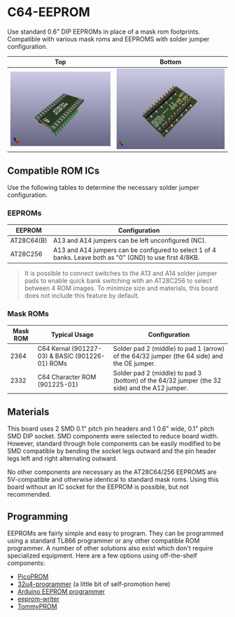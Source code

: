 # C64-EEPROM

Use standard 0.6" DIP EEPROMs in place of a mask rom footprints. Compatible with various mask roms and EEPROMS with solder jumper configuration.

| Top                                       | Bottom                                          |
| ----------------------------------------- | ----------------------------------------------- |
| ![Top view of the adapter board](top.jpg) | ![Bottom view of the adapter board](bottom.jpg) |

## Compatible ROM ICs

Use the following tables to determine the necessary solder jumper configuration.

### EEPROMs

| EEPROM      | Configuration                                                                                             |
| ----------- | --------------------------------------------------------------------------------------------------------- |
| AT28C64(B)  | A13 and A14 jumpers can be left unconfigured (NC).                                                        |
| AT28C256    | A13 and A14 jumpers can be configured to select 1 of 4 banks. Leave both as "0" (GND) to use first 4/8KB. |

> It is possible to connect switches to the A13 and A14 solder jumper pads to enable quick bank switching with an AT28C256 to select between 4 ROM images. To minimize size and materials, this board does not include this feature by default.

### Mask ROMs

| Mask ROM    | Typical Usage                                   | Configuration                                                                                 |
| ----------- | ----------------------------------------------- | --------------------------------------------------------------------------------------------- |
| 2364        | C64 Kernal (901227-03) & BASIC (901226-01) ROMs | Solder pad 2 (middle) to pad 1 (arrow) of the 64/32 jumper (the 64 side) and the OE jumper.   |
| 2332        | C64 Character ROM (901225-01)                   | Solder pad 2 (middle) to pad 3 (bottom) of the 64/32 jumper (the 32 side) and the A12 jumper. |

## Materials

This board uses 2 SMD 0.1" pitch pin headers and 1 0.6" wide, 0.1" pitch SMD DIP socket. SMD components were selected to reduce board width. However, standard through hole components can be easily modified to be SMD compatible by bending the socket legs outward and the pin header legs left and right alternating outward.

No other components are necessary as the AT28C64/256 EEPROMS are 5V-compatible and otherwise identical to standard mask roms. Using this board without an IC socket for the EEPROM is possible, but not recommended.

## Programming

EEPROMs are fairly simple and easy to program. They can be programmed using a standard TL866 programmer or any other compatible ROM programmer. A number of other solutions also exist which don't require specialized equipment. Here are a few options using off-the-shelf components:

- [PicoPROM](https://github.com/gfoot/picoprom)
- [32u4-programmer](https://github.com/dcooperdalrymple/32u4-programmer) (a little bit of self-promotion here)
- [Arduino EEPROM programmer](https://github.com/beneater/eeprom-programmer)
- [eeprom-writer](https://github.com/oddblk/eeprom-writer)
- [TommyPROM](https://tomnisbet.github.io/TommyPROM/)
